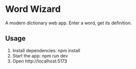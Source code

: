 # Word Wizard

A modern dictionary web app. Enter a word, get its definition.

## Usage

1. Install dependencies:
   npm install
2. Start the app:
   npm run dev
3. Open http://localhost:5173

